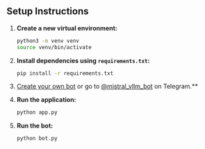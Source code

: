 ## Setup Instructions

1. **Create a new virtual environment:**
    ```bash
    python3 -m venv venv
    source venv/bin/activate
    ```

2. **Install dependencies using `requirements.txt`:**
    ```bash
    pip install -r requirements.txt
    ```

3. [Create your own bot](https://www.siteguarding.com/en/how-to-get-telegram-bot-api-token) or go to [@mistral_vllm_bot](https://t.me/mistral_vllm_bot) on Telegram.**

4. **Run the application:**
    ```bash
    python app.py
    ```

5. **Run the bot:**
    ```bash
    python bot.py
    ```